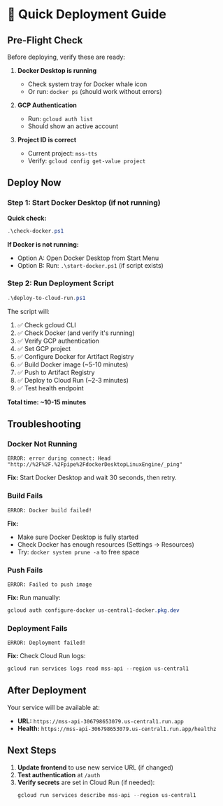 # 🚀 Quick Deployment Guide

## Pre-Flight Check

Before deploying, verify these are ready:

1. **Docker Desktop is running**
   - Check system tray for Docker whale icon
   - Or run: `docker ps` (should work without errors)

2. **GCP Authentication**
   - Run: `gcloud auth list`
   - Should show an active account

3. **Project ID is correct**
   - Current project: `mss-tts`
   - Verify: `gcloud config get-value project`

## Deploy Now

### Step 1: Start Docker Desktop (if not running)

**Quick check:**
```powershell
.\check-docker.ps1
```

**If Docker is not running:**
- Option A: Open Docker Desktop from Start Menu
- Option B: Run: `.\start-docker.ps1` (if script exists)

### Step 2: Run Deployment Script

```powershell
.\deploy-to-cloud-run.ps1
```

The script will:
1. ✅ Check gcloud CLI
2. ✅ Check Docker (and verify it's running)
3. ✅ Verify GCP authentication
4. ✅ Set GCP project
5. ✅ Configure Docker for Artifact Registry
6. ✅ Build Docker image (~5-10 minutes)
7. ✅ Push to Artifact Registry
8. ✅ Deploy to Cloud Run (~2-3 minutes)
9. ✅ Test health endpoint

**Total time: ~10-15 minutes**

## Troubleshooting

### Docker Not Running
```
ERROR: error during connect: Head "http://%2F%2F.%2Fpipe%2FdockerDesktopLinuxEngine/_ping"
```
**Fix:** Start Docker Desktop and wait 30 seconds, then retry.

### Build Fails
```
ERROR: Docker build failed!
```
**Fix:** 
- Make sure Docker Desktop is fully started
- Check Docker has enough resources (Settings → Resources)
- Try: `docker system prune -a` to free space

### Push Fails
```
ERROR: Failed to push image
```
**Fix:** Run manually:
```powershell
gcloud auth configure-docker us-central1-docker.pkg.dev
```

### Deployment Fails
```
ERROR: Deployment failed!
```
**Fix:** Check Cloud Run logs:
```powershell
gcloud run services logs read mss-api --region us-central1
```

## After Deployment

Your service will be available at:
- **URL:** `https://mss-api-306798653079.us-central1.run.app`
- **Health:** `https://mss-api-306798653079.us-central1.run.app/healthz`

## Next Steps

1. **Update frontend** to use new service URL (if changed)
2. **Test authentication** at `/auth`
3. **Verify secrets** are set in Cloud Run (if needed):
   ```powershell
   gcloud run services describe mss-api --region us-central1
   ```
